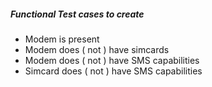##### Functional Test cases to create
- Modem is present
- Modem does ( not ) have simcards
- Modem does ( not ) have SMS capabilities
- Simcard does ( not ) have SMS capabilities
